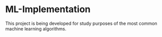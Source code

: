 # ML-Implementation
This project is being developed for study purposes of the most common machine learning algorithms.